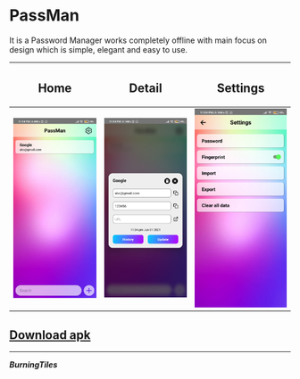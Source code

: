 # PassMan
It is a Password Manager works completely offline with main focus on design which is simple, elegant and easy to use.

| <h2>Home</h2> | <h2>Detail</h2> | <h2>Settings</h2> |
| ------------- | ------------- | ------------- |
| <img src="home.jpg" width="300" /> | <img src="detail.jpg" width="300" />  | <img src="settings.jpg" width="300" /> |

<a href="https://github.com/BurningTiles/PassMan/releases/tag/1.0"><h2>Download apk</h2></a>

---
***BurningTiles***
